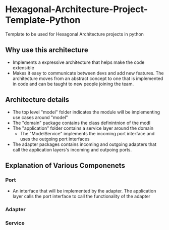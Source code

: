 # Hexagonal-Architecture-Project-Template-Python
Template to be used for Hexagonal Architecture projects in python

## Why use this architecture
- Implements a expressive architecture that helps make the code extensible
- Makes it easy to communicate between devs and add new features. The architecture moves from an abstract concept to one that is implemented in code and can be taught to new people joining the team.

## Architecture details
- The top level "model" folder indicates the module will be implementing use cases around "model"
- The "domain" package contains the class definintnion of the modl
- The "application" folder contains a service layer around the domain
    - The "ModelService" implements the incoming port interface and uses the outgoing port interfaces
- The adapter packages contains incoming and outgoing adapters that call the application layers's incoming and outpoing ports.

## Explanation of Various Componenets
### Port
- An interface that will be implemented by the adapter. The application layer calls the port interface to call the functionality of the adapter

### Adapter

### Service